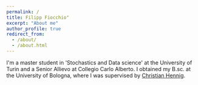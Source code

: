 ```yaml
---
permalink: /
title: Filipp Fiocchio"
excerpt: "About me"
author_profile: true
redirect_from: 
  - /about/
  - /about.html
---
```


I'm a master student in 'Stochastics and Data science' at the University of Turin and a Senior Allievo at Collegio Carlo Alberto. 
I obtained my B.sc. at the University of Bologna, where I was supervised by [Christian Hennig](https://www.unibo.it/sitoweb/christian.hennig/).
